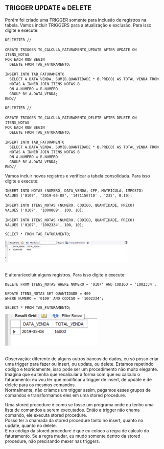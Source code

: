## TRIGGER UPDATE e DELETE

Porém foi criado uma TRIGGER somente para inclusão de registros na tabela. Vamos incluir TRIGGERS para a atualização e exclusão. Para isso digite e execute:
```
DELIMITER //

CREATE TRIGGER TG_CALCULA_FATURAMENTO_UPDATE AFTER UPDATE ON ITENS_NOTAS
FOR EACH ROW BEGIN
  DELETE FROM TAB_FATURAMENTO;

INSERT INTO TAB_FATURAMENTO
  SELECT A.DATA_VENDA, SUM(B.QUANTIDADE * B.PRECO) AS TOTAL_VENDA FROM
  NOTAS A INNER JOIN ITENS_NOTAS B
  ON A.NUMERO = B.NUMERO
  GROUP BY A.DATA_VENDA;
END//
```
```
DELIMITER //

CREATE TRIGGER TG_CALCULA_FATURAMENTO_DELETE AFTER DELETE ON ITENS_NOTAS
FOR EACH ROW BEGIN
  DELETE FROM TAB_FATURAMENTO;

INSERT INTO TAB_FATURAMENTO
  SELECT A.DATA_VENDA, SUM(B.QUANTIDADE * B.PRECO) AS TOTAL_VENDA FROM
  NOTAS A INNER JOIN ITENS_NOTAS B
  ON A.NUMERO = B.NUMERO
  GROUP BY A.DATA_VENDA;
END//
```
Vamos incluir novos registros e verificar a tabela consolidada. Para isso digite e execute:
```
INSERT INTO NOTAS (NUMERO, DATA_VENDA, CPF, MATRICULA, IMPOSTO)
VALUES ('0107', '2019-05-08', '1471156710' , '235', 0.10);

INSERT INTO ITENS_NOTAS (NUMERO, CODIGO, QUANTIDADE, PRECO)
VALUES ('0107', '1000889', 100, 10);

INSERT INTO ITENS_NOTAS (NUMERO, CODIGO, QUANTIDADE, PRECO)
VALUES ('0107', '1002334', 100, 10);
```
```
SELECT * FROM TAB_FATURAMENTO;
```
<img src="./images/td.png" width="400" ><br><br>

E alterar/excluir alguns registros. Para isso digite e execute:
```
DELETE FROM ITENS_NOTAS WHERE NUMERO = '0107' AND CODIGO = '1002334';
```
```
UPDATE ITENS_NOTAS SET QUANTIDADE = 400
WHERE NUMERO = '0100' AND CODIGO = '1002334';
```
```
SELECT * FROM TAB_FATURAMENTO;
```
<img src="./images/tg1.png" width="300" ><br><br>

Observação: diferente de alguns outros bancos de dados, eu só posso criar uma trigger para fazer ou insert, ou update, ou delete.
Estamos repetindo código e teoricamente, isso pode ser um procedimento não muito elegante.<br>
Imagina que eu tenha que recalcular a forma com que eu calculo o faturamento: eu vou ter que modificar a trigger de insert, de update e de delete para os mesmos comandos.<br>
Normalmente, não criamos um trigger assim, pegamos esses grupos de comandos e transformamos eles em uma stored procedure.<br>

Uma stored procedure é como se fosse um programa onde eu tenho uma lista de comandos a serem executados. Então a trigger não chama comando, ele executa stored procedure.<br> Posso ter a chamada da stored procedure tanto no insert, quanto no update, quanto no delete. <br>
E no código da stored procedure é que eu coloco a regra de cálculo do faturamento. 
Se a regra mudar, eu mudo somente dentro da stored procedure, não precisando mexer nas triggers.